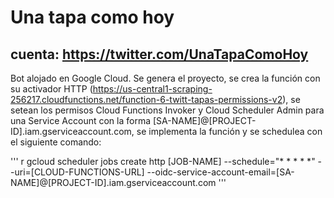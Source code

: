 # Una tapa como hoy
## cuenta: https://twitter.com/UnaTapaComoHoy

Bot alojado en Google Cloud. Se genera el proyecto, se crea la función con su activador HTTP (https://us-central1-scraping-256217.cloudfunctions.net/function-6-twitt-tapas-permissions-v2), se setean los permisos Cloud Functions Invoker y Cloud Scheduler Admin para una Service Account con la forma [SA-NAME]@[PROJECT-ID].iam.gserviceaccount.com, se implementa la función y se schedulea con el siguiente comando:

''' r
gcloud scheduler jobs create http [JOB-NAME] --schedule="* * * * *" --uri=[CLOUD-FUNCTIONS-URL] --oidc-service-account-email=[SA-NAME]@[PROJECT-ID].iam.gserviceaccount.com
'''
